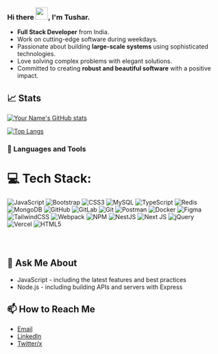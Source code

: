 ### Hi there <img src="https://github.com/TheDudeThatCode/TheDudeThatCode/blob/master/Assets/Hi.gif" width="29px">, I'm Tushar.

- **Full Stack Developer** from India.  
- Work on cutting-edge software during weekdays.  
- Passionate about building **large-scale systems** using sophisticated technologies.  
- Love solving complex problems with elegant solutions.  
- Committed to creating **robust and beautiful software** with a positive impact.  

## 📈 Stats
[![Your Name's GitHub stats](https://github-readme-stats.vercel.app/api?username=Tusharwasake&show_icons=true)](https://github.com/Tusharwasake)

[![Top Langs](https://github-readme-stats.vercel.app/api/top-langs/?username=Tusharwasake&layout=compact)](https://github.com/Tusharwasake)

### 🧰 Languages and Tools
# 💻 Tech Stack:

![JavaScript](https://img.shields.io/badge/javascript-%23323330.svg?style=for-the-badge&logo=javascript&logoColor=%23F7DF1E)  ![Bootstrap](https://img.shields.io/badge/bootstrap-%238511FA.svg?style=for-the-badge&logo=bootstrap&logoColor=white)  ![CSS3](https://img.shields.io/badge/css3-%231572B6.svg?style=for-the-badge&logo=css3&logoColor=white)  ![MySQL](https://img.shields.io/badge/mysql-4479A1.svg?style=for-the-badge&logo=mysql&logoColor=white)  ![TypeScript](https://img.shields.io/badge/typescript-%23007ACC.svg?style=for-the-badge&logo=typescript&logoColor=white)  ![Redis](https://img.shields.io/badge/redis-%23DD0031.svg?style=for-the-badge&logo=redis&logoColor=white)  ![MongoDB](https://img.shields.io/badge/MongoDB-%234ea94b.svg?style=for-the-badge&logo=mongodb&logoColor=white)  ![GitHub](https://img.shields.io/badge/github-%23121011.svg?style=for-the-badge&logo=github&logoColor=white)  ![GitLab](https://img.shields.io/badge/gitlab-%23181717.svg?style=for-the-badge&logo=gitlab&logoColor=white)  ![Git](https://img.shields.io/badge/git-%23F05033.svg?style=for-the-badge&logo=git&logoColor=white)  ![Postman](https://img.shields.io/badge/Postman-FF6C37?style=for-the-badge&logo=postman&logoColor=white)  ![Docker](https://img.shields.io/badge/docker-%230db7ed.svg?style=for-the-badge&logo=docker&logoColor=white)  ![Figma](https://img.shields.io/badge/figma-%23F24E1E.svg?style=for-the-badge&logo=figma&logoColor=white)  ![TailwindCSS](https://img.shields.io/badge/tailwindcss-%2338B2AC.svg?style=for-the-badge&logo=tailwind-css&logoColor=white)  ![Webpack](https://img.shields.io/badge/webpack-%238DD6F9.svg?style=for-the-badge&logo=webpack&logoColor=black)  ![NPM](https://img.shields.io/badge/NPM-%23CB3837.svg?style=for-the-badge&logo=npm&logoColor=white)  ![NestJS](https://img.shields.io/badge/nestjs-%23E0234E.svg?style=for-the-badge&logo=nestjs&logoColor=white)  ![Next JS](https://img.shields.io/badge/Next-black?style=for-the-badge&logo=next.js&logoColor=white)  ![jQuery](https://img.shields.io/badge/jquery-%230769AD.svg?style=for-the-badge&logo=jquery&logoColor=white)  
![Vercel](https://img.shields.io/badge/vercel-%23000000.svg?style=for-the-badge&logo=vercel&logoColor=white)  ![HTML5](https://img.shields.io/badge/html5-%23E34F26.svg?style=for-the-badge&logo=html5&logoColor=white)

<br />

#

## 💬 Ask Me About
- JavaScript - including the latest features and best practices
- Node.js - including building APIs and servers with Express



## 📫 How to Reach Me

- [Email](mailto:tusharwasake@gmail.com)
- [LinkedIn](https://www.linkedin.com/in/tusharwasake/)
- [Twitter/x](https://x.com/TusharWasake)




<!--
**Tusharwasake/Tusharwasake** is a ✨ _special_ ✨ repository because its `README.md` (this file) appears on your GitHub profile.

Here are some ideas to get you started:

- 🔭 I’m currently working on ...
- 🌱 I’m currently learning ...
- 👯 I’m looking to collaborate on ...
- 🤔 I’m looking for help with ...
- 💬 Ask me about ...
- 📫 How to reach me: ...
- 😄 Pronouns: ...
- ⚡ Fun fact: ...
-->
